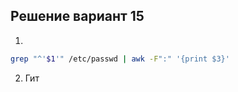 ## Решение вариант 15 
1. 
```bash
grep "^'$1'" /etc/passwd | awk -F":" '{print $3}'
``` 
2. Гит 
```bash
```